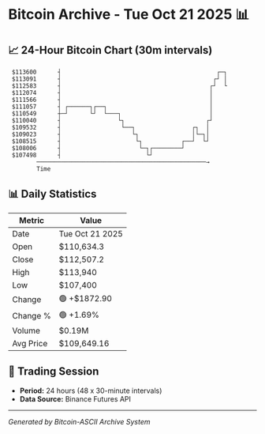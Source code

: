 # Bitcoin Archive - Tue Oct 21 2025 📊

## 📈 24-Hour Bitcoin Chart (30m intervals)

```
 $113600      ┤                                            ┌─┐ 
 $113091      ┤                                           ┌┘ │ 
 $112583      ┤                                          ┌┘  └ 
 $112074      ┤                                          │     
 $111566      ┤                                          │     
 $111057      ┤ ┌──────┐┌──┐                             │     
 $110549      ┼─┘      └┘  └───┐                         │     
 $110040      ┤                └┐                       ┌┘     
 $109532      ┤                 └──┐                ┌┐  │      
 $109023      ┤                    └┐               │└─┐│      
 $108515      ┤                     └┐           ┌──┘  └┘      
 $108006      ┤                      └─┐┌────────┘             
 $107498      ┤                        └┘                      
        ────────────────────────────────────────────────→
        Time
```

## 📊 Daily Statistics

| Metric | Value |
|--------|-------|
| Date | Tue Oct 21 2025 |
| Open | $110,634.3 |
| Close | $112,507.2 |
| High | $113,940 |
| Low | $107,400 |
| Change | 🟢 +$1872.90 |
| Change % | 🟢 +1.69% |
| Volume | $0.19M |
| Avg Price | $109,649.16 |

## 📅 Trading Session

- **Period:** 24 hours (48 x 30-minute intervals)
- **Data Source:** Binance Futures API

---
*Generated by Bitcoin-ASCII Archive System*
